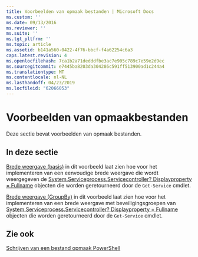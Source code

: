 ```yaml
---
title: Voorbeelden van opmaak bestanden | Microsoft Docs
ms.custom: ''
ms.date: 09/13/2016
ms.reviewer: ''
ms.suite: ''
ms.tgt_pltfrm: ''
ms.topic: article
ms.assetid: b141a560-0422-4f76-bbcf-f4a62254c6a3
caps.latest.revision: 4
ms.openlocfilehash: 7ca1b2a71dedddfbe3ac7e905c789c7e59e2d9ec
ms.sourcegitcommit: e7445ba8203da304286c591ff513900ad1c244a4
ms.translationtype: MT
ms.contentlocale: nl-NL
ms.lasthandoff: 04/23/2019
ms.locfileid: "62066053"
---
```

# <a name="examples-of-formatting-files"></a>Voorbeelden van opmaakbestanden

Deze sectie bevat voorbeelden van opmaak bestanden.

## <a name="in-this-section"></a>In deze sectie

[Brede weergave (basis)](./wide-view-basic.md) in dit voorbeeld laat zien hoe voor het implementeren van een eenvoudige brede weergave die wordt weergegeven de [System.Serviceprocess.Servicecontroller? Displayproperty = Fullname](/dotnet/api/System.ServiceProcess.ServiceController) objecten die worden geretourneerd door de `Get-Service` cmdlet.

[Brede weergave (GroupBy)](./wide-view-groupby.md) in dit voorbeeld laat zien hoe voor het implementeren van een brede weergave met beveiligingsgroepen van [System.Serviceprocess.Servicecontroller? Displayproperty = Fullname](/dotnet/api/System.ServiceProcess.ServiceController) objecten die worden geretourneerd door de `Get-Service` cmdlet.

## <a name="see-also"></a>Zie ook

[Schrijven van een bestand opmaak PowerShell](./writing-a-powershell-formatting-file.md)
